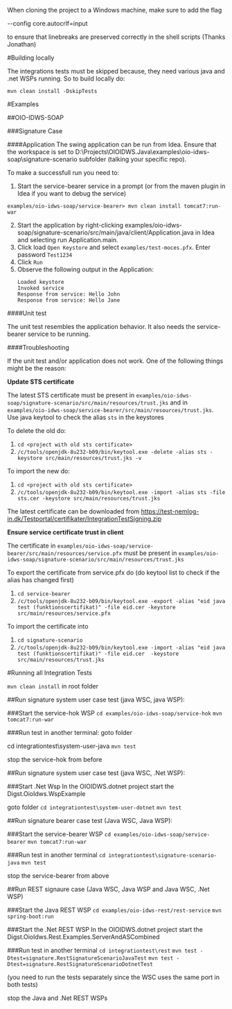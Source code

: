 When cloning the project to a Windows machine, make sure to add the flag

--config core.autocrlf=input

to ensure that linebreaks are preserved correctly in the shell scripts (Thanks Jonathan)

#Building locally

The integrations tests must be skipped because, they need various java and .net WSPs running.
So to build locally do:

`mvn clean install -DskipTests`

#Examples

##OIO-IDWS-SOAP

###Signature Case

####Application
The swing application can be run from Idea. Ensure that the workspace is set to D:\Projects\OIOIDWS.Java\examples\oio-idws-soap\signature-scenario subfolder (talking your specific repo).

To make a successfull run you need to:
1. Start the service-bearer service in a prompt (or from the maven plugin in Idea if you want to debug the service)

`examples/oio-idws-soap/service-bearer> mvn clean install tomcat7:run-war`

2. Start the application by right-clicking examples/oio-idws-soap/signature-scenario/src/main/java/client/Application.java in Idea and selecting run Application.main. 
3. Click load `Open Keystore` and select `examples/test-moces.pfx`. Enter password `Test1234`
4. Click `Run`
5. Observe the following output in the Application:
   ```
   Loaded keystore
   Invoked service
   Response from service: Hello John
   Response from service: Hello Jane
   ```

####Unit test

The unit test resembles the application behavior. It also needs the service-bearer service to be running.

####Troubleshooting

If the unit test and/or application does not work. One of the following things might be the reason:

**Update STS certificate** 

The latest STS certificate must be present in 
    `examples/oio-idws-soap/signature-scenario/src/main/resources/trust.jks`
    and in
    `examples/oio-idws-soap/service-bearer/src/main/resources/trust.jks`.
Use java keytool to check the alias `sts` in the keystores  

To delete the old do:

1. `cd <project with old sts certificate>`
2. `/c/tools/openjdk-8u232-b09/bin/keytool.exe -delete -alias sts -keystore src/main/resources/trust.jks -v`

To import the new do:

1. `cd <project with old sts certificate>`
2. `/c/tools/openjdk-8u232-b09/bin/keytool.exe -import -alias sts -file sts.cer -keystore src/main/resources/trust.jks`

The latest certificate can be downloaded from https://test-nemlog-in.dk/Testportal/certifikater/IntegrationTestSigning.zip 

**Ensure service certificate trust in client**

The certificate in `examples/oio-idws-soap/service-bearer/src/main/resources/service.pfx`
must be present in `examples/oio-idws-soap/signature-scenario/src/main/resources/trust.jks`

To export the certificate from service.pfx do (do keytool list to check if the alias has changed first)
1. `cd service-bearer`
2. `/c/tools/openjdk-8u232-b09/bin/keytool.exe -export -alias "eid java test (funktionscertifikat)" -file eid.cer -keystore src/main/resources/service.pfx`

To import the certificate into 
1. `cd signature-scenario`
2. `/c/tools/openjdk-8u232-b09/bin/keytool.exe -import -alias "eid java test (funktionscertifikat)" -file eid.cer  -keystore src/main/resources/trust.jks`

#Running all Integration Tests

`mvn clean install` in root folder

##Run signature system user case test (java WSC, java WSP):

###Start the service-hok WSP
`cd examples/oio-idws-soap/service-hok`
`mvn tomcat7:run-war`

###Run test
in another terminal:
goto folder

cd integrationtest\system-user-java
`mvn test`

stop the service-hok from before

##Run signature system user case test (java WSC, .Net WSP):

###Start .Net Wsp
In the OIOIDWS.dotnet project start the Digst.OioIdws.WspExample

goto folder
`cd integrationtest\system-user-dotnet`
`mvn test`

##Run signature bearer case test (Java WSC, Java WSP):

###Start the service-bearer WSP
`cd examples/oio-idws-soap/service-bearer`
`mvn tomcat7:run-war`

###Run test
in another terminal
`cd integrationtest\signature-scenario-java`
`mvn test`

stop the service-bearer from above

##Run REST signaure case (Java WSC, Java WSP and Java WSC, .Net WSP)

###Start the Java REST WSP
`cd examples/oio-idws-rest/rest-service`
`mvn spring-boot:run`

###Start the .Net REST WSP
In the OIOIDWS.dotnet project start the Digst.OioIdws.Rest.Examples.ServerAndASCombined

###Run test
in another terminal
`cd integrationtest\rest`
`mvn test -Dtest=signature.RestSignatureScenarioJavaTest`
`mvn test -Dtest=signature.RestSignatureScenarioDotnetTest`

(you need to run the tests separately since the WSC uses the same port in both tests)

stop the Java and .Net REST WSPs

